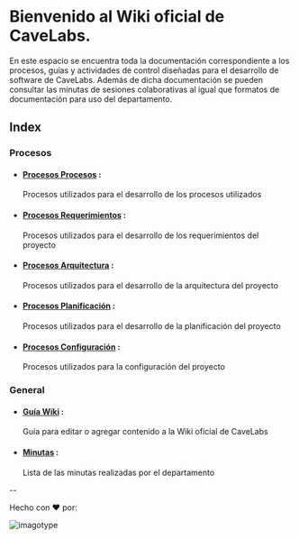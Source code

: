 # Bienvenido al Wiki oficial de CaveLabs.
En este espacio se encuentra toda la documentación correspondiente a los procesos, guías y actividades de control diseñadas para el desarrollo de software de CaveLabs. Además de dicha documentación se pueden consultar las minutas de sesiones colaborativas al igual que formatos de documentación para uso del departamento.

## Index
  ### Procesos
  * #### [Procesos Procesos](https://github.com/CaveLabs-1/Wiki/blob/master/Procesos.md) :
    Procesos utilizados para el desarrollo de los procesos utilizados
  * #### [Procesos Requerimientos](https://github.com/CaveLabs-1/Wiki/blob/master/Requerimientos.md) :
    Procesos utilizados para el desarrollo de los requerimientos del proyecto
  * #### [Procesos Arquitectura](https://github.com/CaveLabs-1/Wiki/blob/master/Arquitectura.md) :
    Procesos utilizados para el desarrollo de la arquitectura del proyecto
  * #### [Procesos Planificación](https://github.com/CaveLabs-1/Wiki/blob/master/Planificacion.md) :
    Procesos utilizados para el desarrollo de la planificación del proyecto
  * #### [Procesos Configuración](https://github.com/CaveLabs-1/Wiki/blob/master/Configuracion.md) :
    Procesos utilizados para la configuración del proyecto
  ### General
  * #### [Guía Wiki](https://github.com/CaveLabs-1/Wiki/blob/master/Guia%20Wiki.md) :
    Guía para editar o agregar contenido a la Wiki oficial de CaveLabs
  * #### [Minutas](https://github.com/CaveLabs-1/Wiki/blob/master/Minutas.md) :
    Lista de las minutas realizadas por el departamento
  
--


Hecho con ❤️ por:


![imagotype](https://i.imgur.com/YELoIPs.png)

